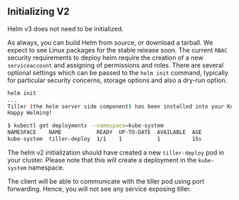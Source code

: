 ## Initializing V2

Helm v3 does not need to be initialized.

As always, you can build Helm from source, or download a tarball. We expect to see Linux packages for the stable release soon. The current `RBAC` security requirements to deploy helm require the creation of a new `serviceaccount` and assigning of permissions and roles. There are several optional settings which can be passed to the `helm init` command, typically for particular security concerns, storage options and also a dry-run option.

```bash
helm init
...
Tiller (the helm server side component) has been installed into your Kubernetes Cluster.
Happy Helming!
```

```bash
$ kubectl get deployments --namespace=kube-system
NAMESPACE    NAME           READY  UP-TO-DATE  AVAILABLE  AGE
kube-system  tiller-deploy  1/1    1           1          15s
```

The helm v2 initialization should have created a new `tiller-deploy` pod in your cluster. Please note that this will create a deployment in the `kube-system` namespace. 

The client will be able to communicate with the tiller pod using port forwarding. Hence, you will not see any service exposing tiller.